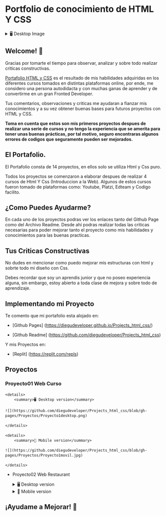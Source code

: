 # Portfolio de conocimiento de HTML Y CSS

<details>
    <summary>🖥 Desktop Image</summary>

![](https://github.com/diegudeveloper/Projects_html_css/blob/gh-pages/Assets/PC.png)

</details>

## Welcome! 👋

Gracias por tomarte el tiempo para observar, analizar y sobre todo realizar criticas constructivas.

[Portafolio HTML y CSS](https://diegudeveloper.github.io/Projects_html_css/) es el resultado de mis habilidades adquiridas en los diferentes cursos tomados en distintas plataformas online, por ende, me considero una persona autodidacta y con muchas ganas de aprender y de convertirme en un gran Fronted Developer. 

Tus comentarios, observaciones y criticas me ayudaran a fianzar mis conocimientos y a su vez obtener buenas bases para futuros proyectos con HTML y CSS.

**Toma en cuenta que estos son mis primeros proyectos despues de realizar una serie de cursos y no tengo la experiencia que se amerita para tener unas buenas prácticas, por tal motivo, seguro encontraras algunos errores de codigos que seguramente pueden ser mejorados.**

## El Portafolio.

El Portafolio consta de 14 proyectos, en ellos solo se utiliza Html y Css puro.

Todos los proyectos se comenzaron a elaborar despues de realizar 4 cursos de Html Y Css (Introduccion a la Web). Algunos de estos cursos fueron tomado de plataformas como: Youtube, Platzi, Edteam y Codigo facilito. 

## ¿Como Puedes Ayudarme?

En cada uno de los proyectos podras ver los enlaces tanto del Github Page como del Archivo Readme. Desde ahí podras realizar todas las criticas necesarias para poder mejorar tanto el proyecto como mis habilidades y conocimientos para las buenas practicas.

## Tus Criticas Constructivas

No dudes en mencionar como puedo mejorar mis estructuras con html y sobrte todo mi diseño con Css.

Debes recordar que soy un aprendis junior y que no poseo experiencia alguna, sin embargo, estoy abierto a toda clase de mejora y sobre todo de aprendizaje.



## Implementando mi Proyecto

Te comento que mi portafolio esta alojado en:

- [Github Pages] (https://diegudeveloper.github.io/Projects_html_css/)

- [Github Readme] (https://github.com/diegudeveloper/Projects_html_css)

Y mis Proyectos en:

- [Replit] (https://replit.com/repls)

## Proyectos

### Proyecto01 Web Curso
    <details>
        <summary>🖥 Desktop version</summary>

    ![](https://github.com/diegudeveloper/Projects_html_css/blob/gh-pages/Proyectos/Proyecto1desktop.png)

    </details>

    <details>
        <summary>📱 Mobile version</summary>
        
    ![](https://github.com/diegudeveloper/Projects_html_css/blob/gh-pages/Proyectos/Proyecto1movil.jpg)

    </details>

- Proyecto02 Web Restaurant

    <details>
        <summary>🖥 Desktop version</summary>

    ![](https://github.com/diegudeveloper/Projects_html_css/blob/gh-pages/Proyectos/Proyecto2desktop.png)

    </details>

    <details>
        <summary>📱 Mobile version</summary>
        
    ![](https://github.com/diegudeveloper/Projects_html_css/blob/gh-pages/Proyectos/Proyecto2movil.png)

    </details>


## ¡Ayudame a Mejorar! 🚀
